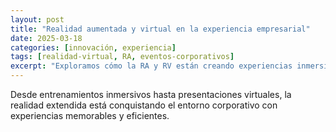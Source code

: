 ```yaml
---
layout: post
title: "Realidad aumentada y virtual en la experiencia empresarial"
date: 2025-03-18
categories: [innovación, experiencia]
tags: [realidad-virtual, RA, eventos-corporativos]
excerpt: "Exploramos cómo la RA y RV están creando experiencias inmersivas en formación, eventos y branding interno."
---
```


Desde entrenamientos inmersivos hasta presentaciones virtuales, la realidad extendida está conquistando el entorno corporativo con experiencias memorables y eficientes.

<!-- Desarrollo del artículo -->
